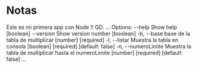 # Notas

Este es mi primera app con Node !! GD.
...
Options:
      --help          Show help                                        [boolean]
      --version       Show version number                              [boolean]
  -b, --base          base de la tabla de multiplicar        [number] [required]
  -l, --listar        Muestra la tabla en consola
                                           [boolean] [required] [default: false]
  -n, --numeroLimite  Muestra la tabla de multiplicar hasta el numeroLimite
                                            [number] [required] [default: false]
                                            ...